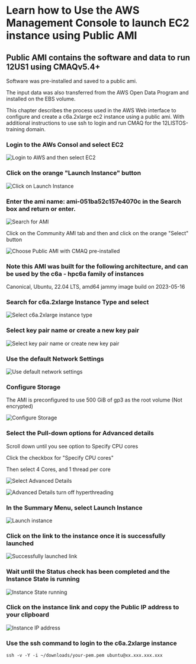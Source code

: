 # Learn how to Use the AWS Management Console to launch EC2 instance using Public AMI

## Public AMI contains the software and data to run 12US1 using CMAQv5.4+

Software was pre-installed and saved to a public ami.

The input data was also transferred from the AWS Open Data Program and installed on the EBS volume.

This chapter describes the process used in the AWS Web interface to configure and create a c6a.2xlarge ec2 instance using a public ami. 
With additional instructions to use ssh to login and run CMAQ for the 12LISTOS-training domain.

### Login to the AWs Consol and select EC2

![Login to AWS and then select EC2](../web-vm/aws_web_console_home_select_ec2.png)

### Click on the orange "Launch Instance" button

![Click on Launch Instance](../web-vm/aws_web_interface_launch_instance.png)


### Enter the ami name: ami-051ba52c157e4070c in the Search box and return or enter.

![Search for AMI](../web-vm/aws_web_console_search_ami.png)

Click on the Community AMI tab and then and click on the orange "Select" button

![Choose Public AMI with CMAQ pre-installed](../web-vm/aws_web_interface_choose_ami.png)


### Note this AMI was built for the following architecture, and can be used by the c6a - hpc6a family of instances

Canonical, Ubuntu, 22.04 LTS, amd64 jammy image build on 2023-05-16

### Search for c6a.2xlarge Instance Type and select 

![Select c6a.2xlarge instance type](../web-vm/aws_web_console_select_c6a.2xlarge_ec2_instance.png)

### Select key pair name or create a new key pair

![Select key pair name or create new key pair](../web-vm/aws_web_console_select_key_pair.png)


### Use the default Network Settings

![Use default network settings](../web-vm/aws_web_console_network_settings_information.png)

### Configure Storage

The AMI is preconfigured to use 500 GiB of gp3 as the root volume (Not encrypted)

![Configure Storage](../web-vm/aws_web_console_storage_volume_information.png)

### Select the Pull-down options for Advanced details

Scroll down until you see option to Specify CPU cores

Click the checkbox for "Specify CPU cores"

Then select 4 Cores, and 1 thread per core

![Select Advanced Details](../web-vm/aws_advanced_details.png)

![Advanced Details turn off hyperthreading](../web-vm/aws_advanced_details_specify_1_thread_per_core.png)

### In the Summary Menu, select Launch Instance

![Launch instance](../web-vm/aws_web_console_summary_launch_instance_c6a.2xlarge.png)

### Click on the link to the instance once it is successfully launched

![Successfully launched link](../web-vm/aws_web_console_successful_launch_c6a.2xlarge.png)

### Wait until the Status check has been completed and the Instance State is running

![Instance State running](../web-vm/Instance_State_wait_till_running.png)

### Click on the instance link and copy the Public IP address to your clipboard

![Instance IP address](../web-vm/Instance_Public_IP_Address.png)


### Use the ssh command to login to the c6a.2xlarge instance

```
ssh -v -Y -i ~/downloads/your-pem.pem ubuntu@xx.xxx.xxx.xxx
```



